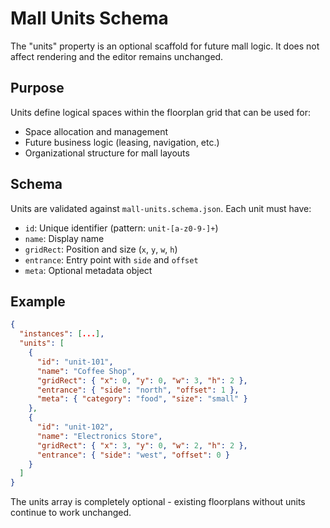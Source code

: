 # Mall Units Schema

The "units" property is an optional scaffold for future mall logic. It does not affect rendering and the editor remains unchanged.

## Purpose

Units define logical spaces within the floorplan grid that can be used for:
- Space allocation and management
- Future business logic (leasing, navigation, etc.)
- Organizational structure for mall layouts

## Schema

Units are validated against `mall-units.schema.json`. Each unit must have:
- `id`: Unique identifier (pattern: `unit-[a-z0-9-]+`)
- `name`: Display name
- `gridRect`: Position and size (`x`, `y`, `w`, `h`)
- `entrance`: Entry point with `side` and `offset`
- `meta`: Optional metadata object

## Example

```json
{
  "instances": [...],
  "units": [
    {
      "id": "unit-101",
      "name": "Coffee Shop",
      "gridRect": { "x": 0, "y": 0, "w": 3, "h": 2 },
      "entrance": { "side": "north", "offset": 1 },
      "meta": { "category": "food", "size": "small" }
    },
    {
      "id": "unit-102", 
      "name": "Electronics Store",
      "gridRect": { "x": 3, "y": 0, "w": 2, "h": 2 },
      "entrance": { "side": "west", "offset": 0 }
    }
  ]
}
```

The units array is completely optional - existing floorplans without units continue to work unchanged.